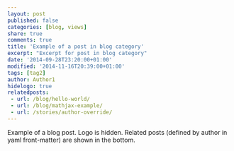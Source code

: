 ```yaml
---
layout: post
published: false
categories: [blog, views]
share: true
comments: true
title: 'Example of a post in blog category'
excerpt: "Excerpt for post in blog category"
date: '2014-09-28T23:20:00+01:00'
modified: '2014-11-16T20:39:00+01:00'
tags: [tag2]
author: Author1
hidelogo: true
relatedposts:
 - url: /blog/hello-world/
 - url: /blog/mathjax-example/
 - url: /stories/author-override/
---
```

Example of  a blog post. Logo is hidden. Related posts (defined by author in yaml front-matter) are shown in the bottom.
